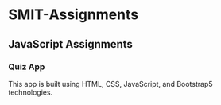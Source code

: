 # SMIT-Assignments

## JavaScript Assignments

### Quiz App

This app is built using HTML, CSS, JavaScript, and Bootstrap5 technologies.
